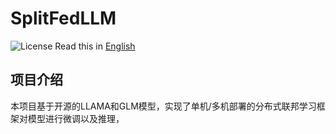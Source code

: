 # SplitFedLLM
![License](https://img.shields.io/badge/license-MIT-yellow)
Read this in [English](README_en.md)

## 项目介绍
本项目基于开源的LLAMA和GLM模型，实现了单机/多机部署的分布式联邦学习框架对模型进行微调以及推理，